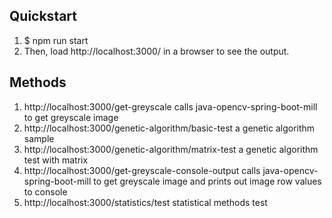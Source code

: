 ## Quickstart

1. $ npm run start
2. Then, load http://localhost:3000/ in a browser to see the output.

## Methods

1. http://localhost:3000/get-greyscale calls java-opencv-spring-boot-mill to get greyscale image
2. http://localhost:3000/genetic-algorithm/basic-test a genetic algorithm sample
3. http://localhost:3000/genetic-algorithm/matrix-test a genetic algorithm test with matrix
4. http://localhost:3000/get-greyscale-console-output calls java-opencv-spring-boot-mill to get greyscale image
   and prints out image row values to console
5. http://localhost:3000/statistics/test statistical methods test
